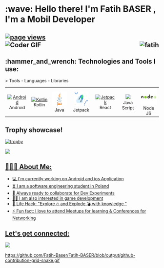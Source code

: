 
<h1 align="left" >:wave: Hello there! I'm Fatih BASER , I'm a Mobil Developer</h1>
<p align="left">
<h2 align="left">

 <a href="https://github.com/Fatih-Baser/">
 <img src="https://komarev.com/ghpvc/?username=Fatih-BASER" alt="page views" width="200" />
  </a>
 


 
  <br>
    <img src="https://media.giphy.com/media/SWoSkN6DxTszqIKEqv/giphy.gif" alt="Coder GIF" width="310">
     <a href="#Fatih BASER STATES-title">
   <img src="https://github-readme-stats.vercel.app/api?username=Fatih-BASER&show_icons=true&include_all_commits=true" 
  <img src="h" alt="fatih" align="right" />
</a>
  <br>
   

 </abc>
</h2> 
<h2 align="left">:hammer_and_wrench: Technologies and Tools I use:</h2>
> Tools - Languages - Libraries


<table>
  <tr>
    <td align="center" width="96">
      <a href="#Fatih Baser">
        <img src="https://avatars.githubusercontent.com/u/32689599?s=200&v=4" width="48" height="48" alt="Android" />
      </a>
      <br>Android
    </td>
    <td align="center" width="96">
     <a href="#Fatih Baser">
        <img src="https://avatars.githubusercontent.com/u/1446536?s=200&v=4" width="48" height="48" alt="Kotlin" />
      </a>
      <br>Kotlin
    </td>
    <td align="center" width="96">
    <a href="#Fatih Baser">
        <img src="https://github.com/Fatih-Baser/KotlinCountryList/blob/master/app/src/main/res/drawable-v24/java.png" width="48" height="48" alt="Java" />
      </a>
      <br>Java
    </td>
    <td align="center" width="96">
     <a href="#Fatih Baser">
        <img src="https://github.com/Fatih-Baser/KotlinCountryList/blob/master/app/src/main/res/drawable-v24/jetpack.png" width="48" height="48" alt="Jetpack" />
      </a>
      <br>Jetpack
     <td align="center" width="96">
      <a href="#Fatih Baser">
        <img src='https://raw.githubusercontent.com/rahulbanerjee26/githubAboutMeGenerator/main/icons/reactjs.svg' width="48" height="48" alt="Jetpack" />
      </a>
      <br>React
      <td align="center" width="96">
      <a href="#Fatih Baser">
        <img src ='https://raw.githubusercontent.com/rahulbanerjee26/githubAboutMeGenerator/main/icons/javascript.svg' />
       </a>
        <br>Java Script
      <td align="center" width="96">
      <a href="#Fatih Baser">
       <img src="https://raw.githubusercontent.com/devicons/devicon/master/icons/nodejs/nodejs-original-wordmark.svg"/>
      </a>
      <br>Node JS
       
       
       
       
</table>

## Trophy showcase!

[![trophy](https://github-profile-trophy.vercel.app/?username=Fatih-Baser&theme=onedark&margin-w=15&margin-h=15)](https://github.com/Fatih-Baser)


<a href="https://github.com/Fatih-Baser">
  <img align="center" src="https://github-readme-stats.vercel.app/api/top-langs/?username=Fatih-Baser&theme=dracula&layout=compact" />

<h2 align="left">👨🏻‍💻 About Me:</h2>

- :computer: I'm currently working on Android and ios Application
- :hourglass_flowing_sand: I am a software engineering student in Poland
- :rocket: Always ready to collaborate for Dev Experiments
- :man_technologist: I am also interested in game development
- :dart: Life Hack: "Explore :fire: and Explode :bomb: with knowledge " 
- :zap: Fun fact: I love to attend Meetups for learning & Conferences for Networking<br>

<h2 align="left">Let's get connected:</h2>

<a target="_blank" href="https://www.linkedin.com/in/fatih-baser-0246651a4/"><img src="https://img.shields.io/badge/-LinkedIn-0077B5?style=for-the-badge&logo=Linkedin&logoColor=white"    width="200"></img>     </a>



https://github.com/Fatih-Baser/Fatih-BASER/blob/output/github-contribution-grid-snake.gif
